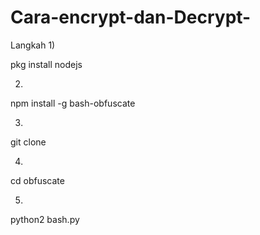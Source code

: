 # Cara-encrypt-dan-Decrypt-
Langkah 1)

pkg install nodejs

2)
npm install -g bash-obfuscate

3)
git clone

4)
cd obfuscate

5)
python2 bash.py
